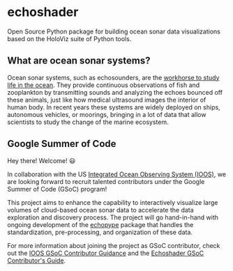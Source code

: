 # echoshader

Open Source Python package for building ocean sonar data visualizations based on the HoloViz suite of Python tools.

## What are ocean sonar systems?

Ocean sonar systems, such as echosounders, are the [workhorse to study life in the ocean](https://storymaps.arcgis.com/stories/e245977def474bdba60952f30576908f). They provide continuous observations of fish and zooplankton by transmitting sounds and analyzing the echoes bounced off these animals, just like how medical ultrasound images the interior of human body. In recent years these systems are widely deployed on ships, autonomous vehicles, or moorings, bringing in a lot of data that allow scientists to study the change of the marine ecosystem.

## Google Summer of Code

Hey there! Welcome! 😃

In collaboration with the US [Integrated Ocean Observing System (IOOS)](https://summerofcode.withgoogle.com/programs/2022/organizations/ioos), we are looking forward to recruit talented contributors under the Google Summer of Code (GSoC) program!

This project aims to enhance the capability to interactively visualize large volumes of cloud-based ocean sonar data to accelerate the data exploration and discovery process. The project will go hand-in-hand with ongoing development of the [echopype](https://github.com/OSOceanAcoustics/echopype) package that handles the standardization, pre-processing, and organization of these data.

For more information about joining the project as GSoC contributor, check out the [IOOS GSoC Contributor Guidance](https://github.com/ioos/gsoc) and the [Echoshader GSoC Contributor's Guide](gsoc_contributors_guide.md).
